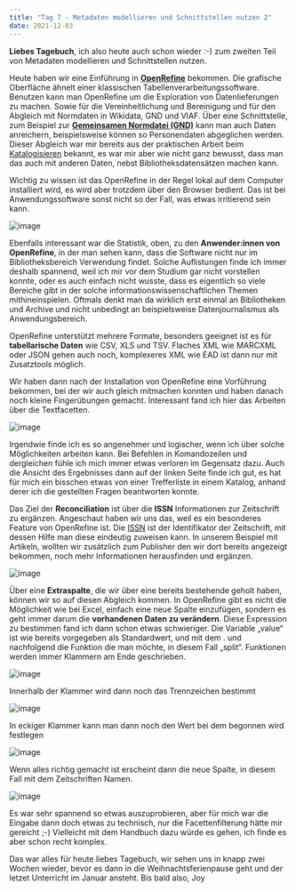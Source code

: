 ```yaml
---
title: "Tag 7 - Metadaten modellieren und Schnittstellen nutzen 2"
date: 2021-12-03
---
```



**Liebes Tagebuch**,
ich also heute auch schon wieder :-) zum zweiten Teil von Metadaten modellieren und Schnittstellen nutzen.

Heute haben wir eine Einführung in [**OpenRefine**](https://openrefine.org/) bekommen. Die grafische Oberfläche ähnelt einer klassischen Tabellenverarbeitungssoftware. Benutzen kann man OpenRefine um die Exploration von Datenlieferungen zu machen. Sowie für die Vereinheitlichung und Bereinigung und für den Abgleich mit Normdaten in Wikidata, GND und VIAF. Über eine Schnittstelle, zum Beispiel zur [**Gemeinsamen Normdatei (GND)**](https://www.dnb.de/DE/Professionell/Standardisierung/GND/gnd_node.html) kann man auch Daten anreichern, beispielsweise können so Personendaten abgeglichen werden. Dieser Abgleich war mir bereits aus der praktischen Arbeit beim [Katalogisieren](https://de.wikipedia.org/wiki/Katalogisierung) bekannt, es war mir aber wie nicht ganz bewusst, dass man das auch mit anderen Daten, nebst Bibliotheksdatensätzen machen kann. 

Wichtig zu wissen ist das OpenRefine in der Regel lokal auf dem Computer installiert wird, es wird aber trotzdem über den Browser bedient. Das ist bei Anwendungssoftware sonst nicht so der Fall, was etwas irritierend sein kann. 

 ![image](https://user-images.githubusercontent.com/90834675/151673376-b7b3f810-194a-4a5c-939c-a2da544569a3.png)

 
Ebenfalls interessant war die Statistik, oben, zu den **Anwender:innen von OpenRefine**, in der man sehen kann, dass die Software nicht nur im Bibliotheksbereich Verwendung findet. Solche Auflistungen finde ich immer deshalb spannend, weil ich mir vor dem Studium gar nicht vorstellen konnte, oder es auch einfach nicht wusste, dass es eigentlich so viele Bereiche gibt in der solche informationswissenschaftlichen Themen mithineinspielen. Oftmals denkt man da wirklich erst einmal an Bibliotheken und Archive und nicht unbedingt an beispielsweise Datenjournalismus als Anwendungsbereich. 

OpenRefine unterstützt mehrere Formate, besonders geeignet ist es für **tabellarische Daten** wie CSV, XLS und TSV. Flaches XML wie MARCXML oder JSON gehen auch noch, komplexeres XML wie EAD ist dann nur mit Zusatztools möglich. 

Wir haben dann nach der Installation von OpenRefine eine Vorführung bekommen, bei der wir auch gleich mitmachen konnten und haben danach noch kleine Fingerübungen gemacht. Interessant fand ich hier das Arbeiten über die Textfacetten.

![image](https://user-images.githubusercontent.com/90834675/151673441-95bea42f-181d-4f78-868e-1a4b9e1d3527.png)


Irgendwie finde ich es so angenehmer und logischer, wenn ich über solche Möglichkeiten arbeiten kann. Bei Befehlen in Komandozeilen und dergleichen fühle ich mich immer etwas verloren im Gegensatz dazu. Auch die Ansicht des Ergebnisses dann auf der linken Seite finde ich gut, es hat für mich ein bisschen etwas von einer Trefferliste in einem Katalog, anhand derer ich die gestellten Fragen beantworten konnte.

Das Ziel der **Reconciliation** ist über die **ISSN** Informationen zur Zeitschrift zu ergänzen. Angeschaut haben wir uns das, weil es ein besonderes Feature von OpenRefine ist. Die [ISSN](https://de.wikipedia.org/wiki/Internationale_Standardnummer_f%C3%BCr_fortlaufende_Sammelwerke) ist der Identifikator der Zeitschrift, mit dessen Hilfe man diese eindeutig zuweisen kann. In unserem Beispiel mit Artikeln, wollten wir zusätzlich zum Publisher den wir dort bereits angezeigt bekommen, noch mehr Informationen herausfinden und ergänzen.  

![image](https://user-images.githubusercontent.com/90834675/151673497-86dbaa69-5733-4083-a360-a13dc0b41b26.png)

 
Über eine **Extraspalte**, die wir über eine bereits bestehende geholt haben, können wir so auf diesen Abgleich kommen. In OpenRefine gibt es nicht die Möglichkeit wie bei Excel, einfach eine neue Spalte einzufügen, sondern es geht immer darum die **vorhandenen Daten zu verändern**. Diese Expression zu bestimmen fand ich dann schon etwas schwieriger. Die Variable „value“ ist wie bereits vorgegeben als Standardwert, und mit dem . und nachfolgend die Funktion die man möchte, in diesem Fall „split“. Funktionen werden immer Klammern am Ende geschrieben.
 
 ![image](https://user-images.githubusercontent.com/90834675/151673534-eee937e7-e352-4ccb-b440-214ba06bcff0.png)

 
Innerhalb der Klammer wird dann noch das Trennzeichen bestimmt

![image](https://user-images.githubusercontent.com/90834675/151673537-303a9795-f5c9-438c-b8ea-78e55c1be138.png)

 
In eckiger Klammer kann man dann noch den Wert bei dem begonnen wird festlegen
 
 ![image](https://user-images.githubusercontent.com/90834675/151673547-96f352c2-3e42-4755-aa44-f66e31939db6.png)

 
Wenn alles richtig gemacht ist erscheint dann die neue Spalte, in diesem Fall mit dem Zeitschriften Namen.

![image](https://user-images.githubusercontent.com/90834675/151673555-5b1a8a61-afa6-4924-a30f-7eef0d7d22cb.png)


Es war sehr spannend so etwas auszuprobieren, aber für mich war die Eingabe dann doch etwas zu technisch, nur die Facettenfilterung hätte mir gereicht ;-) Vielleicht mit dem Handbuch dazu würde es gehen, ich finde es aber schon recht komplex.

Das war alles für heute liebes Tagebuch, wir sehen uns in knapp zwei Wochen wieder, bevor es dann in die Weihnachtsferienpause geht und der letzet Unterricht im Januar ansteht. 
Bis bald also,
Joy
